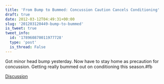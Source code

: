 ```yaml
---
title: 'From Bump to Bummed: Concussion Caution Cancels Conditioning'
draft: true
date: 2012-03-12T04:49:31+00:00
slug: '201203120449-bump-to-bummed'
is_tweet: true
tweet_info:
  id: '178960870011977728'
  type: 'post'
  is_thread: False
---
```




Got minor head bump yesterday. Now have to stay home as precaution for concussion. Getting really bummed out on conditioning this season.#fb

[Discussion](https://x.com/sytelus/status/178960870011977728)
